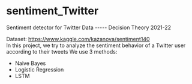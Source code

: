 # sentiment_Twitter
Sentiment detector for Twitter Data ----- Decision Theory 2021-22

Dataset: https://www.kaggle.com/kazanova/sentiment140 \
In this project, we try to analyze the sentiment behavior of a Twitter user according to their tweets 
We use 3 methods:
- Naive Bayes
- Logistic Regression
- LSTM
